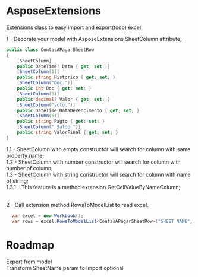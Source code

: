 # AsposeExtensions
Extensions class to easy import and export(todo) excel.

1 - Decorate your model with AsposeExtensions SheetColumn attribute;<br />

```csharp
public class ContasAPagarSheetRow 
{
    [SheetColumn]           
    public DateTime? Data { get; set; }
    [SheetColumn(1)]        
    public string Historico { get; set; }
    [SheetColumn("Doc.")]   
    public int Doc { get; set; }
    [SheetColumn(3)]
    public decimal? Valor { get; set; }
    [SheetColumn("vcto.")]
    public DateTime DataDeVencimento { get; set; }
    [SheetColumn(5)]
    public string Pagto { get; set; }
    [SheetColumn(" Saldo ")]
    public string ValorFinal { get; set; }
}
```

1.1 - SheetColumn with empty constructor will search for column with same property name;<br />
1.2 - SheetColumn with number constructor will search for column with number of column;<br />
1.3 - SheetColumn with string constructor will search for column with name of string;<br />
1.3.1 - This feature is a method extension GetCellValueByNameColumn;<br />

<br />
2 - Call extension method RowsToModelList to read excel.

```csharp
  var excel = new Workbook();
  var rows = excel.RowsToModelList<ContasAPagarSheetRow>("SHEET NAME", 2);
```

# Roadmap
Export from model<br />
Transform SheetName param to import optional
